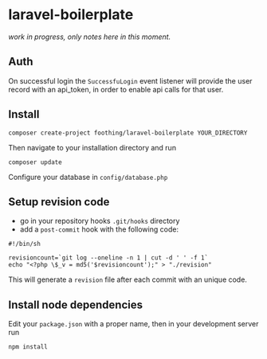 # laravel-boilerplate
*work in progress, only notes here in this moment.*

## Auth
On successful login the `SuccessfuLogin` event listener will
provide the user record with an api_token, in order to enable
api calls for that user.

## Install
`composer create-project foothing/laravel-boilerplate YOUR_DIRECTORY`

Then navigate to your installation directory and run

`composer update`

Configure your database in `config/database.php`

## Setup revision code

- go in your repository hooks `.git/hooks` directory
- add a `post-commit` hook with the following code:

```
#!/bin/sh

revisioncount=`git log --oneline -n 1 | cut -d ' ' -f 1`
echo "<?php \$_v = md5('$revisioncount');" > "./revision"
```

This will generate a `revision` file after each commit with an unique code.

## Install node dependencies

Edit your `package.json` with a proper name, then in your development server run

`npm install`


